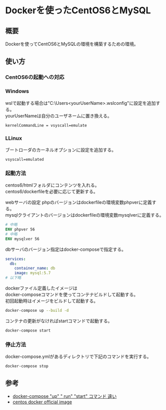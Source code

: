 # Dockerを使ったCentOS6とMySQL

## 概要

Dockerを使ってCentOS6とMySQLの環境を構築するための環境。

## 使い方

### CentOS6の起動への対応

### Windows

wslで起動する場合は"C:\Users\<yourUserName>\.wslconfig"に設定を追加する。  
yourUserNameは自分のユーザネームに置き換える。
```.wslconfig
kernelCommandLine = vsyscall=emulate
```

### LLinux

ブートローダのカーネルオプションに設定を追加する。
```
vsyscall=emulated
```

### 起動方法

centos6/htmlフォルダにコンテンツを入れる。  
centos6/dockerfileを必要に応じて更新する。  

webサーバの設定
phpのバージョンはdockerfileの環境変数phpverに定義する。  
mysqlクライアントのバージョンはdockerfileの環境変数mysqlverに定義する。  
``` dockerfile
# 中略
ENV phpver 56
# 中略
ENV mysqlver 56
```

dbサーバのバージョン指定はdocker-composeで指定する。
```yaml
services:
  db:
    container_name: db
    image: mysql:5.7
# 以下略
```

dockerファイル定義したイメージは  
docker-composeコマンドを使ってコンテナビルドして起動する。  
初回起動時はイメージをビルドして起動する。  
``` bash
docker-compose up --build -d
```

コンテナの更新がなければstartコマンドで起動する。  
``` bash
docker-compose start
```

### 停止方法

docker-compose.ymlがあるディレクトリで下記のコマンドを実行する。  

```
docker-compose stop
```


## 参考

- [docker-compose "up" " run" "start" コマンド 違い](https://qiita.com/mom0tomo/items/f536e6759d3f42d58ffc)
- [centos docker official image ](https://hub.docker.com/_/centos)